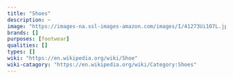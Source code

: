 ```yaml
---
title: "Shoes"
description: ~
image: "https://images-na.ssl-images-amazon.com/images/I/41273Ui1O7L.jpg"
brands: []
purposes: [footwear]
qualities: []
types: []
wiki: "https://en.wikipedia.org/wiki/Shoe"
wiki-catagory: "https://en.wikipedia.org/wiki/Category:Shoes"
---
```

